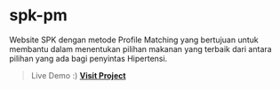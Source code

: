 # spk-pm
 Website SPK dengan metode Profile Matching yang bertujuan untuk membantu dalam menentukan pilihan makanan yang terbaik dari antara pilihan yang ada bagi penyintas Hipertensi.

> Live Demo :)
**[Visit Project](https://spk.agengari.my.id/)**
